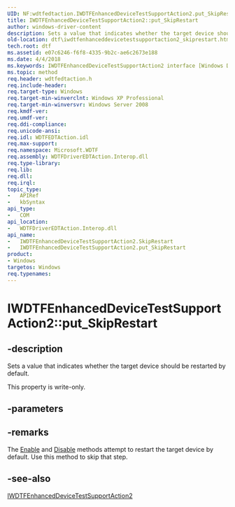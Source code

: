 ```yaml
---
UID: NF:wdtfedtaction.IWDTFEnhancedDeviceTestSupportAction2.put_SkipRestart
title: IWDTFEnhancedDeviceTestSupportAction2::put_SkipRestart
author: windows-driver-content
description: Sets a value that indicates whether the target device should be restarted by default.
old-location: dtf\iwdtfenhanceddevicetestsupportaction2_skiprestart.htm
tech.root: dtf
ms.assetid: e07c6246-f6f8-4335-9b2c-ae6c2673e188
ms.date: 4/4/2018
ms.keywords: IWDTFEnhancedDeviceTestSupportAction2 interface [Windows Device Testing Framework],SkipRestart property, IWDTFEnhancedDeviceTestSupportAction2.SkipRestart, IWDTFEnhancedDeviceTestSupportAction2.put_SkipRestart, IWDTFEnhancedDeviceTestSupportAction2::SkipRestart, IWDTFEnhancedDeviceTestSupportAction2::put_SkipRestart, Microsoft.WDTF.IWDTFEnhancedDeviceTestSupportAction2.SkipRestart, Microsoft::WDTF::IWDTFEnhancedDeviceTestSupportAction2::SkipRestart, SkipRestart property [Windows Device Testing Framework], SkipRestart property [Windows Device Testing Framework],IWDTFEnhancedDeviceTestSupportAction2 interface, dtf.iwdtfenhanceddevicetestsupportaction2_skiprestart, put_SkipRestart, wdtfedtaction/IWDTFEnhancedDeviceTestSupportAction2::SkipRestart, wdtfedtaction/IWDTFEnhancedDeviceTestSupportAction2::put_SkipRestart
ms.topic: method
req.header: wdtfedtaction.h
req.include-header: 
req.target-type: Windows
req.target-min-winverclnt: Windows XP Professional
req.target-min-winversvr: Windows Server 2008
req.kmdf-ver: 
req.umdf-ver: 
req.ddi-compliance: 
req.unicode-ansi: 
req.idl: WDTFEDTAction.idl
req.max-support: 
req.namespace: Microsoft.WDTF
req.assembly: WDTFDriverEDTAction.Interop.dll
req.type-library: 
req.lib: 
req.dll: 
req.irql: 
topic_type:
-	APIRef
-	kbSyntax
api_type:
-	COM
api_location:
-	WDTFDriverEDTAction.Interop.dll
api_name:
-	IWDTFEnhancedDeviceTestSupportAction2.SkipRestart
-	IWDTFEnhancedDeviceTestSupportAction2.put_SkipRestart
product:
- Windows
targetos: Windows
req.typenames: 
---
```


# IWDTFEnhancedDeviceTestSupportAction2::put_SkipRestart


## -description


Sets a value that indicates whether the target device should be restarted by default.

This property is write-only.


## -parameters


## -remarks



The <a href="https://msdn.microsoft.com/library/windows/hardware/hh451004">Enable</a> and 
<a href="https://msdn.microsoft.com/library/windows/hardware/hh450971">Disable</a> methods 
attempt to restart the target device by default. Use this method to skip that step.




## -see-also




<a href="https://msdn.microsoft.com/library/windows/hardware/hh450969">IWDTFEnhancedDeviceTestSupportAction2</a>
 

 

